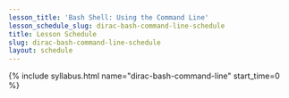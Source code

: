 ```yaml
---
lesson_title: 'Bash Shell: Using the Command Line'
lesson_schedule_slug: dirac-bash-command-line-schedule
title: Lesson Schedule
slug: dirac-bash-command-line-schedule
layout: schedule
---
```

{% include syllabus.html  name="dirac-bash-command-line" start_time=0 %}